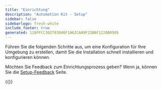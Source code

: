 ```yaml
---
title: "Einrichtung"
description: "Automation Kit - Setup"
sidebar: false
sidebarlogo: fresh-white
include_footer: true
generated: 118FFCC302703046F1A62CAA9F21BAF122AB0505
---
```


Führen Sie die folgenden Schritte aus, um eine Konfiguration für Ihre Umgebung zu erstellen, damit Sie die Installation schnell installieren und konfigurieren können.

Möchten Sie Feedback zum Einrichtungsprozess geben? Wenn ja, können Sie die [Setup-Feedback](/de/get-started/setup-feedback) Seite.

{{<questions name="/content/de/get-started/setup.json" completed="Vielen Dank, dass Sie die Einrichtungsschritte abgeschlossen haben." showNavigationButtons=true locale="de">}}
